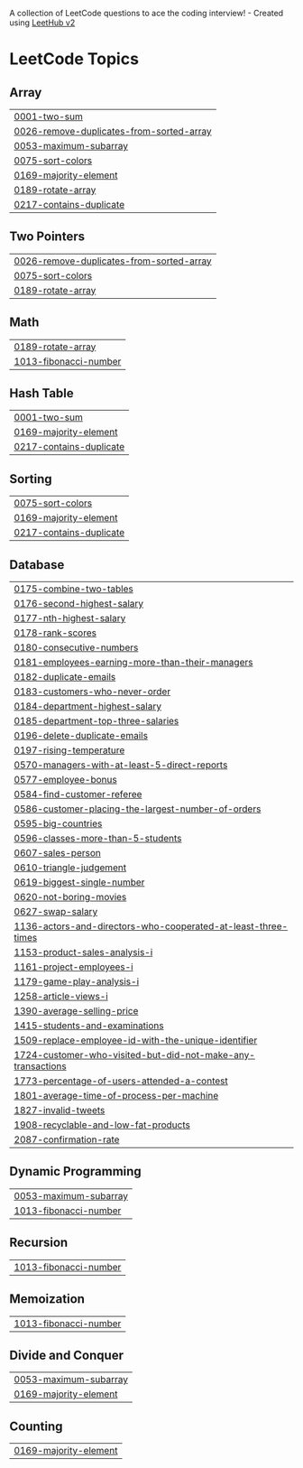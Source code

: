 A collection of LeetCode questions to ace the coding interview! - Created using [LeetHub v2](https://github.com/arunbhardwaj/LeetHub-2.0)
<!---LeetCode Topics Start-->
# LeetCode Topics
## Array
|  |
| ------- |
| [0001-two-sum](https://github.com/vishalbigdata/Striver-A2Z/tree/master/0001-two-sum) |
| [0026-remove-duplicates-from-sorted-array](https://github.com/vishalbigdata/Striver-A2Z/tree/master/0026-remove-duplicates-from-sorted-array) |
| [0053-maximum-subarray](https://github.com/vishalbigdata/Striver-A2Z/tree/master/0053-maximum-subarray) |
| [0075-sort-colors](https://github.com/vishalbigdata/Striver-A2Z/tree/master/0075-sort-colors) |
| [0169-majority-element](https://github.com/vishalbigdata/Striver-A2Z/tree/master/0169-majority-element) |
| [0189-rotate-array](https://github.com/vishalbigdata/Striver-A2Z/tree/master/0189-rotate-array) |
| [0217-contains-duplicate](https://github.com/vishalbigdata/Striver-A2Z/tree/master/0217-contains-duplicate) |
## Two Pointers
|  |
| ------- |
| [0026-remove-duplicates-from-sorted-array](https://github.com/vishalbigdata/Striver-A2Z/tree/master/0026-remove-duplicates-from-sorted-array) |
| [0075-sort-colors](https://github.com/vishalbigdata/Striver-A2Z/tree/master/0075-sort-colors) |
| [0189-rotate-array](https://github.com/vishalbigdata/Striver-A2Z/tree/master/0189-rotate-array) |
## Math
|  |
| ------- |
| [0189-rotate-array](https://github.com/vishalbigdata/Striver-A2Z/tree/master/0189-rotate-array) |
| [1013-fibonacci-number](https://github.com/vishalbigdata/Striver-A2Z/tree/master/1013-fibonacci-number) |
## Hash Table
|  |
| ------- |
| [0001-two-sum](https://github.com/vishalbigdata/Striver-A2Z/tree/master/0001-two-sum) |
| [0169-majority-element](https://github.com/vishalbigdata/Striver-A2Z/tree/master/0169-majority-element) |
| [0217-contains-duplicate](https://github.com/vishalbigdata/Striver-A2Z/tree/master/0217-contains-duplicate) |
## Sorting
|  |
| ------- |
| [0075-sort-colors](https://github.com/vishalbigdata/Striver-A2Z/tree/master/0075-sort-colors) |
| [0169-majority-element](https://github.com/vishalbigdata/Striver-A2Z/tree/master/0169-majority-element) |
| [0217-contains-duplicate](https://github.com/vishalbigdata/Striver-A2Z/tree/master/0217-contains-duplicate) |
## Database
|  |
| ------- |
| [0175-combine-two-tables](https://github.com/vishalbigdata/Striver-A2Z/tree/master/0175-combine-two-tables) |
| [0176-second-highest-salary](https://github.com/vishalbigdata/Striver-A2Z/tree/master/0176-second-highest-salary) |
| [0177-nth-highest-salary](https://github.com/vishalbigdata/Striver-A2Z/tree/master/0177-nth-highest-salary) |
| [0178-rank-scores](https://github.com/vishalbigdata/Striver-A2Z/tree/master/0178-rank-scores) |
| [0180-consecutive-numbers](https://github.com/vishalbigdata/Striver-A2Z/tree/master/0180-consecutive-numbers) |
| [0181-employees-earning-more-than-their-managers](https://github.com/vishalbigdata/Striver-A2Z/tree/master/0181-employees-earning-more-than-their-managers) |
| [0182-duplicate-emails](https://github.com/vishalbigdata/Striver-A2Z/tree/master/0182-duplicate-emails) |
| [0183-customers-who-never-order](https://github.com/vishalbigdata/Striver-A2Z/tree/master/0183-customers-who-never-order) |
| [0184-department-highest-salary](https://github.com/vishalbigdata/Striver-A2Z/tree/master/0184-department-highest-salary) |
| [0185-department-top-three-salaries](https://github.com/vishalbigdata/Striver-A2Z/tree/master/0185-department-top-three-salaries) |
| [0196-delete-duplicate-emails](https://github.com/vishalbigdata/Striver-A2Z/tree/master/0196-delete-duplicate-emails) |
| [0197-rising-temperature](https://github.com/vishalbigdata/Striver-A2Z/tree/master/0197-rising-temperature) |
| [0570-managers-with-at-least-5-direct-reports](https://github.com/vishalbigdata/Striver-A2Z/tree/master/0570-managers-with-at-least-5-direct-reports) |
| [0577-employee-bonus](https://github.com/vishalbigdata/Striver-A2Z/tree/master/0577-employee-bonus) |
| [0584-find-customer-referee](https://github.com/vishalbigdata/Striver-A2Z/tree/master/0584-find-customer-referee) |
| [0586-customer-placing-the-largest-number-of-orders](https://github.com/vishalbigdata/Striver-A2Z/tree/master/0586-customer-placing-the-largest-number-of-orders) |
| [0595-big-countries](https://github.com/vishalbigdata/Striver-A2Z/tree/master/0595-big-countries) |
| [0596-classes-more-than-5-students](https://github.com/vishalbigdata/Striver-A2Z/tree/master/0596-classes-more-than-5-students) |
| [0607-sales-person](https://github.com/vishalbigdata/Striver-A2Z/tree/master/0607-sales-person) |
| [0610-triangle-judgement](https://github.com/vishalbigdata/Striver-A2Z/tree/master/0610-triangle-judgement) |
| [0619-biggest-single-number](https://github.com/vishalbigdata/Striver-A2Z/tree/master/0619-biggest-single-number) |
| [0620-not-boring-movies](https://github.com/vishalbigdata/Striver-A2Z/tree/master/0620-not-boring-movies) |
| [0627-swap-salary](https://github.com/vishalbigdata/Striver-A2Z/tree/master/0627-swap-salary) |
| [1136-actors-and-directors-who-cooperated-at-least-three-times](https://github.com/vishalbigdata/Striver-A2Z/tree/master/1136-actors-and-directors-who-cooperated-at-least-three-times) |
| [1153-product-sales-analysis-i](https://github.com/vishalbigdata/Striver-A2Z/tree/master/1153-product-sales-analysis-i) |
| [1161-project-employees-i](https://github.com/vishalbigdata/Striver-A2Z/tree/master/1161-project-employees-i) |
| [1179-game-play-analysis-i](https://github.com/vishalbigdata/Striver-A2Z/tree/master/1179-game-play-analysis-i) |
| [1258-article-views-i](https://github.com/vishalbigdata/Striver-A2Z/tree/master/1258-article-views-i) |
| [1390-average-selling-price](https://github.com/vishalbigdata/Striver-A2Z/tree/master/1390-average-selling-price) |
| [1415-students-and-examinations](https://github.com/vishalbigdata/Striver-A2Z/tree/master/1415-students-and-examinations) |
| [1509-replace-employee-id-with-the-unique-identifier](https://github.com/vishalbigdata/Striver-A2Z/tree/master/1509-replace-employee-id-with-the-unique-identifier) |
| [1724-customer-who-visited-but-did-not-make-any-transactions](https://github.com/vishalbigdata/Striver-A2Z/tree/master/1724-customer-who-visited-but-did-not-make-any-transactions) |
| [1773-percentage-of-users-attended-a-contest](https://github.com/vishalbigdata/Striver-A2Z/tree/master/1773-percentage-of-users-attended-a-contest) |
| [1801-average-time-of-process-per-machine](https://github.com/vishalbigdata/Striver-A2Z/tree/master/1801-average-time-of-process-per-machine) |
| [1827-invalid-tweets](https://github.com/vishalbigdata/Striver-A2Z/tree/master/1827-invalid-tweets) |
| [1908-recyclable-and-low-fat-products](https://github.com/vishalbigdata/Striver-A2Z/tree/master/1908-recyclable-and-low-fat-products) |
| [2087-confirmation-rate](https://github.com/vishalbigdata/Striver-A2Z/tree/master/2087-confirmation-rate) |
## Dynamic Programming
|  |
| ------- |
| [0053-maximum-subarray](https://github.com/vishalbigdata/Striver-A2Z/tree/master/0053-maximum-subarray) |
| [1013-fibonacci-number](https://github.com/vishalbigdata/Striver-A2Z/tree/master/1013-fibonacci-number) |
## Recursion
|  |
| ------- |
| [1013-fibonacci-number](https://github.com/vishalbigdata/Striver-A2Z/tree/master/1013-fibonacci-number) |
## Memoization
|  |
| ------- |
| [1013-fibonacci-number](https://github.com/vishalbigdata/Striver-A2Z/tree/master/1013-fibonacci-number) |
## Divide and Conquer
|  |
| ------- |
| [0053-maximum-subarray](https://github.com/vishalbigdata/Striver-A2Z/tree/master/0053-maximum-subarray) |
| [0169-majority-element](https://github.com/vishalbigdata/Striver-A2Z/tree/master/0169-majority-element) |
## Counting
|  |
| ------- |
| [0169-majority-element](https://github.com/vishalbigdata/Striver-A2Z/tree/master/0169-majority-element) |
<!---LeetCode Topics End-->